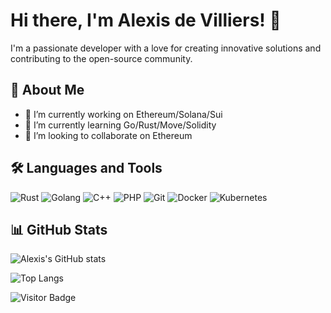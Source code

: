 # Hi there, I'm Alexis de Villiers! 👋

I'm a passionate developer with a love for creating innovative solutions and contributing to the open-source community.

## 🚀 About Me

- 🔭 I’m currently working on Ethereum/Solana/Sui
- 🌱 I’m currently learning Go/Rust/Move/Solidity
- 👯 I’m looking to collaborate on Ethereum

## 🛠️ Languages and Tools

![Rust](https://img.shields.io/badge/Rust-3776AB?style=for-the-badge&logo=Rust&logoColor=white)
![Golang](https://img.shields.io/badge/Golang-F7DF1E?style=for-the-badge&logo=Go&logoColor=black)
![C++](https://img.shields.io/badge/C-F7DF1E?style=for-the-badge&logo=C&logoColor=black)
![PHP](https://img.shields.io/badge/PHP-F7DF1E?style=for-the-badge&logo=PHP&logoColor=black)
![Git](https://img.shields.io/badge/Git-F05032?style=for-the-badge&logo=git&logoColor=white)
![Docker](https://img.shields.io/badge/Docker-2496ED?style=for-the-badge&logo=docker&logoColor=white)
![Kubernetes](https://img.shields.io/badge/Kubernetes-2496ED?style=for-the-badge&logo=kubernetes&logoColor=white)

## 📊 GitHub Stats

![Alexis's GitHub stats](https://github-readme-stats.vercel.app/api?username=alexisdevilliers&show_icons=true&theme=radical)

<!-- Optional: Add your top languages if you want to show them -->
![Top Langs](https://github-readme-stats.vercel.app/api/top-langs/?username=alexisdevilliers&layout=compact&theme=radical)

<!-- Optional: Add a visitor badge -->
![Visitor Badge](https://visitor-badge.glitch.me/badge?page_id=alexisdevilliers.alexisdevilliers)
